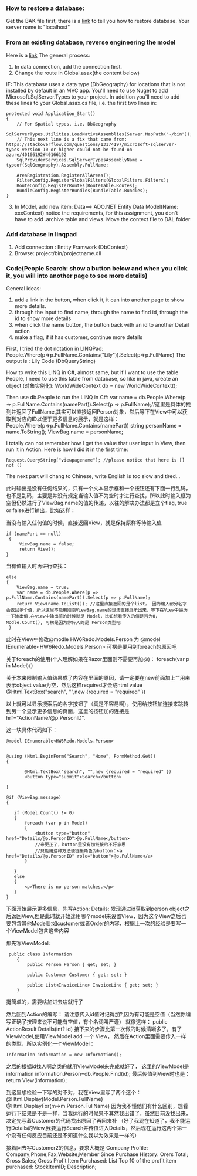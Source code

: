 ### How to restore a database:
Get the BAK file first, there is a [link](https://www.howtogeek.com/50354/restoring-a-sql-database-backup-using-sql-server-management-studio/) to tell you how to restore database. Your server name is "localhost"

### From an existing database, reverse engineering the model

Here is a [link](https://docs.microsoft.com/en-us/ef/ef6/modeling/code-first/workflows/existing-database)
The general process:
1. In data connection, add the connection first.
2. Change the route in Global.asax(the content below)

IF: This database uses a data type (DbGeography) for locations that is not installed by default in an MVC app. You'll need to use Nuget to add Microsoft.SqlServer.Types to your project. In addition you'll need to add these lines to your Global.asax.cs file, i.e. the first two lines in:
```
protected void Application_Start()
{
    // For Spatial types, i.e. DbGeography
    SqlServerTypes.Utilities.LoadNativeAssemblies(Server.MapPath("~/bin"));
    // This next line is a fix that came from: https://stackoverflow.com/questions/13174197/microsoft-sqlserver-types-version-10-or-higher-could-not-be-found-on-azure/40166192#40166192
    SqlProviderServices.SqlServerTypesAssemblyName = typeof(SqlGeography).Assembly.FullName;

    AreaRegistration.RegisterAllAreas();
    FilterConfig.RegisterGlobalFilters(GlobalFilters.Filters);
    RouteConfig.RegisterRoutes(RouteTable.Routes);
    BundleConfig.RegisterBundles(BundleTable.Bundles);
}
```
3. In Model, add new item: Data==> ADO.NET Entity Data Model(Name: xxxContext)
    notice the requirements, for this assignment, you don't have to add .archive table and views. Move the context file to DAL folder
### Add database in linqpad
1. Add connection : Entity Framwork (DbContext)
2. Browse: project/bin/projectname.dll
### Code(People Search: show a button below and when you click it, you will into another page to see more details)
General ideas: 
1. add a link in the button, when click it, it can into another page to show more details.
2. through the input to find name, through the name to find id, through the id to show more details
3. when click the name button, the button back with an id to another Detail action
4. make a flag, if it has customer, continue more details

First, I tried the dot notation in LINQPad:
People.Where(p=>p.FullName.Contains("Lily")).Select(p=>p.FullName)
The output is : Lily Code (DbQueryString)

How to write this LINQ in C#, almost same, but if I want to use the table People, I need to use this table from database, so like in java, create an object (对象实例化): WorldWideContext db = new WorldWideContext();

Then use db.People to run the LINQ in C#: 
var name = db.People.Where(p => p.FullName.Contains(namePart)).Select(p => p.FullName);//这里是具体的找到并返回了FullName,其实可以直接返回Person对象，然后等下在View中可以获取到对应的ID以便于更多信息的展示，就是这样： People.Where(p=>p.FullName.Contains(namePart))
string personName = name.ToString();
ViewBag.name = personName;

I totally can not remember how I get the value that user input in View, then run it in Action. 
Here is how I did it in the first time:
```
Request.QueryString["viewpagename"]; //please notice that here is [] not ()
```
The next part will chang to Chinese, write English is too slow and tired...

此时输出是没有任何结果的，只有一个文本显示框和一个按钮还有下面一行乱码，也不是乱码，主要是并没有规定当输入值不为空时才进行查找，所以此时输入框为空但仍然进行了ViewBag.name的值的传递，以往的解决办法都是立个flag, true or false进行输出，比如这样：

当没有输入任何值的时候，直接返回View，就是保持原样等待输入值
```
if (namePart == null)
 {
     ViewBag.name = false;
     return View();
}
```
当有值输入时再进行查找：
```
else
{
    ViewBag.name = true;
    var name = db.People.Where(p => p.FullName.Contains(namePart)).Select(p => p.FullName);
    return View(name.ToList()); //这里直接返回的是个list， 因为输入部分名字会返回多个值，所以这里不能用刚刚ViewBag.name的想法直接展示出来，等下在View中遍历一下输出值,在view中输出值的时候就是 Model，比如想看传入的值是否为0， Modle.Count(), 可楞是因为你传入的是 Person类型吧
 }
```
此时在View中修改@modle HW6Redo.Models.Person 为 @model IEnumerable<HW6Redo.Models.Person> 可楞是要用到foreach的原因吧

关于foreach的使用(个人理解如果在Razor里面则不需要再加@)：
foreach(var p in Model){}

关于本来限制输入值结果成了内容在里面的原因，请一定要在new前面加上“”用来表示object value为空，然后这样required才会成html value
 @Html.TextBox("search", "",new {required = "required" })
 
 以上就可以显示搜索后的名字按钮了（真是不容易啊），使用给按钮加连接来跳转到另一个显示更多信息的页面，这里的按钮加的连接是hrf="ActionName/@p.PersonID".
 
 这一块具体代码如下：
 ```
 @model IEnumerable<HW6Redo.Models.Person>


@using (Html.BeginForm("Search", "Home", FormMethod.Get))
{

        @Html.TextBox("search", "",new {required = "required" })
        <button type="submit">Search</button>

}

@if (ViewBag.message)
{

    if (Model.Count() != 0)
    {
        foreach (var p in Model)
        {
            <button type="button" href="Details/@p.PersonID">@p.FullName</button>
            //来更正了，button里没有加链接的不好意思
            //只能用这种方法使链接角色为button：<a href="Details/@p.PersonID" role="button">@p.FullName</a>
        }

    }
    else
    {
        <p>There is no person matches.</p>
    }
}
 ```
下面开始展示更多信息，先写Action: Details:
发现通过id获取到person object之后返回View,但是此时就开始迷用哪个model来设置View，因为这个View之后也要包含其他Model比如customer或者Order的内容，根据上一次的经验是要写一个ViewModel包含这些内容

那先写ViewModel:
```
 public class Information
    {
        public Person Person { get; set; }

        public Customer Customer { get; set; }

        public List<InvoiceLine> InvoiceLine { get; set; }
    }
```
挺简单的，需要啥加进去啥就行了

然后回到Action的编写：
请注意传入id值时记得加?,因为有可能是空值（当然你编写正确了按理来说不可能有空值，有个名词叫严谨）
就像这样： public ActionResult Details(int? id)
接下来的步骤比第一次做的时候清晰多了，有了ViewModel,使用ViewModel add 一个 View， 然后在Action里面需要传入一样的类型，所以实例化一个ViewModel：
```
Information information = new Information();
```
之后的根据id找人啊之类的就用ViewModel来完成就好了， 这里的ViewModel是information
information.Person=db.People.Find(id);
最后传值到View时也是：return View(information);

到这里想检验一下写的对不对，我在View里写了两个这个：
@Html.Display(Model.Person.FullName)
@Html.DisplayFor(m=>m.Person.FullName)
因为我不懂他们有什么区别，想看运行下结果是不是一样，当我运行的时候果不其然我出错了，虽然目前没找出来，决定先写着Customer的代码找出原因了再回来补
（好了我现在知道了，我不能运行Details的View,我要运行Search并传值进入Details，然后现在运行这两个第一个没有任何反应目前还是不知道什么我以为效果是一样的）

接着回去写Customer2的信息，要求大概是
Company Profile: Company;Phone;Fax;Website;Member Since
Purchase History: Orers Total; Gross Sales; Gross Profit
Item Purchased: List Top 10 of the profit item purchased: StockItemID; Description; 







